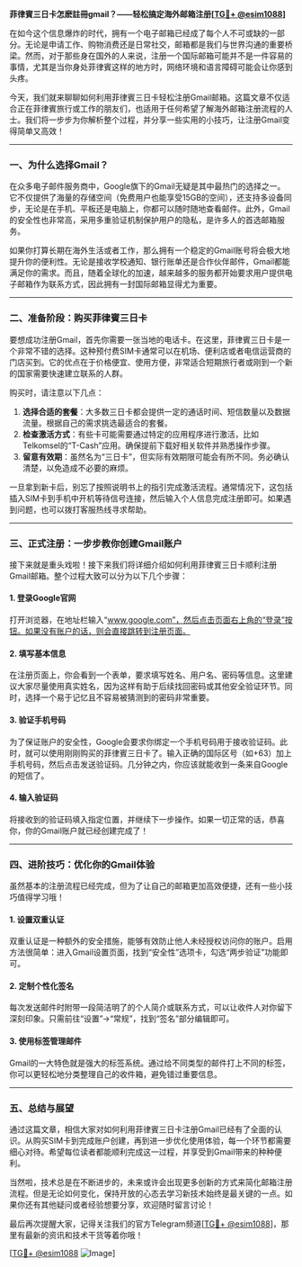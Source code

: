 **菲律賓三日卡怎麽註冊gmail？——轻松搞定海外邮箱注册[[TG💪+ @esim1088](https://t.me/s/esim1088)]**

在如今这个信息爆炸的时代，拥有一个电子邮箱已经成了每个人不可或缺的一部分。无论是申请工作、购物消费还是日常社交，邮箱都是我们与世界沟通的重要桥梁。然而，对于那些身在国外的人来说，注册一个国际邮箱可能并不是一件容易的事情，尤其是当你身处菲律賓这样的地方时，网络环境和语言障碍可能会让你感到头疼。

今天，我们就来聊聊如何利用菲律賓三日卡轻松注册Gmail邮箱。这篇文章不仅适合正在菲律賓旅行或工作的朋友们，也适用于任何希望了解海外邮箱注册流程的人士。我们将一步步为你解析整个过程，并分享一些实用的小技巧，让注册Gmail变得简单又高效！

---

### 一、为什么选择Gmail？

在众多电子邮件服务商中，Google旗下的Gmail无疑是其中最热门的选择之一。它不仅提供了海量的存储空间（免费用户也能享受15GB的空间），还支持多设备同步，无论是在手机、平板还是电脑上，你都可以随时随地查看邮件。此外，Gmail的安全性也非常高，采用多重验证机制保护用户的隐私，是许多人的首选邮箱服务。

如果你打算长期在海外生活或者工作，那么拥有一个稳定的Gmail账号将会极大地提升你的便利性。无论是接收学校通知、银行账单还是合作伙伴邮件，Gmail都能满足你的需求。而且，随着全球化的加速，越来越多的服务都开始要求用户提供电子邮箱作为联系方式，因此拥有一封国际邮箱显得尤为重要。

---

### 二、准备阶段：购买菲律賓三日卡

要想成功注册Gmail，首先你需要一张当地的电话卡。在这里，菲律賓三日卡是一个非常不错的选择。这种预付费SIM卡通常可以在机场、便利店或者电信运营商的门店买到。它的优点在于价格便宜、使用方便，非常适合短期旅行者或刚到一个新的国家需要快速建立联系的人群。

购买时，请注意以下几点：

1. **选择合适的套餐**：大多数三日卡都会提供一定的通话时间、短信数量以及数据流量。根据自己的需求挑选最适合的套餐。
2. **检查激活方式**：有些卡可能需要通过特定的应用程序进行激活，比如Telkomsel的“T-Cash”应用。确保提前下载好相关软件并熟悉操作步骤。
3. **留意有效期**：虽然名为“三日卡”，但实际有效期限可能会有所不同。务必确认清楚，以免造成不必要的麻烦。

一旦拿到新卡后，别忘了按照说明书上的指引完成激活流程。通常情况下，这包括插入SIM卡到手机中开机等待信号连接，然后输入个人信息完成注册即可。如果遇到问题，也可以拨打客服热线寻求帮助。

---

### 三、正式注册：一步步教你创建Gmail账户

接下来就是重头戏啦！接下来我们将详细介绍如何利用菲律賓三日卡顺利注册Gmail邮箱。整个过程大致可以分为以下几个步骤：

#### 1. 登录Google官网
打开浏览器，在地址栏输入“www.google.com”，然后点击页面右上角的“登录”按钮。如果没有账户的话，则会直接跳转到注册页面。

#### 2. 填写基本信息
在注册页面上，你会看到一个表单，要求填写姓名、用户名、密码等信息。这里建议大家尽量使用真实姓名，因为这样有助于后续找回密码或其他安全验证环节。同时，选择一个易于记忆且不容易被猜测到的密码非常重要。

#### 3. 验证手机号码
为了保证账户的安全性，Google会要求你绑定一个手机号码用于接收验证码。此时，就可以使用刚刚购买的菲律賓三日卡了。输入正确的国际区号（如+63）加上手机号码，然后点击发送验证码。几分钟之内，你应该就能收到一条来自Google的短信了。

#### 4. 输入验证码
将接收到的验证码填入指定位置，并继续下一步操作。如果一切正常的话，恭喜你，你的Gmail账户就已经创建完成了！

---

### 四、进阶技巧：优化你的Gmail体验

虽然基本的注册流程已经完成，但为了让自己的邮箱更加高效便捷，还有一些小技巧值得学习哦！

#### 1. 设置双重认证
双重认证是一种额外的安全措施，能够有效防止他人未经授权访问你的账户。启用方法很简单：进入Gmail设置页面，找到“安全性”选项卡，勾选“两步验证”功能即可。

#### 2. 定制个性化签名
每次发送邮件时附带一段简洁明了的个人简介或联系方式，可以让收件人对你留下深刻印象。只需前往“设置”->“常规”，找到“签名”部分编辑即可。

#### 3. 使用标签管理邮件
Gmail的一大特色就是强大的标签系统。通过给不同类型的邮件打上不同的标签，你可以更轻松地分类整理自己的收件箱，避免错过重要信息。

---

### 五、总结与展望

通过这篇文章，相信大家对如何利用菲律賓三日卡注册Gmail已经有了全面的认识。从购买SIM卡到完成账户创建，再到进一步优化使用体验，每一个环节都需要细心对待。希望每位读者都能顺利完成这一过程，并享受到Gmail带来的种种便利。

当然啦，技术总是在不断进步的，未来或许会出现更多创新的方式来简化邮箱注册流程。但是无论如何变化，保持开放的心态去学习新技术始终是最关键的一点。如果你还有其他疑问或者经验想要分享，欢迎随时留言讨论！

最后再次提醒大家，记得关注我们的官方Telegram频道[[TG💪+ @esim1088](https://t.me/s/esim1088)]，那里有最新的资讯和技术干货等着你哦！

[[TG💪+ @esim1088](https://t.me/s/esim1088) ![Image](https://i.postimg.cc/4NQfJmqS/Snipaste-2025-05-13-00-14-12.png)]